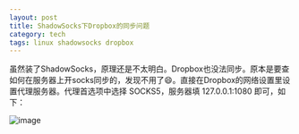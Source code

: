 ```yaml
---
layout: post
title: ShadowSocks下Dropbox的同步问题
category: tech
tags: linux shadowsocks dropbox
---
```


虽然装了ShadowSocks，原理还是不太明白。Dropbox也没法同步。原本是要查如何在服务器上开socks同步的，发现不用了😄。直接在Dropbox的网络设置里设置代理服务器。代理首选项中选择 SOCKS5，服务器填 127.0.0.1:1080 即可，如下：

![image](http://7vigrt.com1.z0.glb.clouddn.com/blog_屏幕快照%202015-10-17%20下午1.43.30.png)